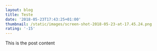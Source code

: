 ```yaml
---
layout: blog
title: Teste
date: '2018-05-23T17:43:25+01:00'
thumbnail: /static/images/screen-shot-2018-05-23-at-17.45.24.png
rating: '-15'
---
```

This is the post content
